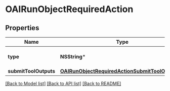 # OAIRunObjectRequiredAction

## Properties
Name | Type | Description | Notes
------------ | ------------- | ------------- | -------------
**type** | **NSString*** | For now, this is always &#x60;submit_tool_outputs&#x60;. | 
**submitToolOutputs** | [**OAIRunObjectRequiredActionSubmitToolOutputs***](OAIRunObjectRequiredActionSubmitToolOutputs.md) |  | 

[[Back to Model list]](../README.md#documentation-for-models) [[Back to API list]](../README.md#documentation-for-api-endpoints) [[Back to README]](../README.md)


